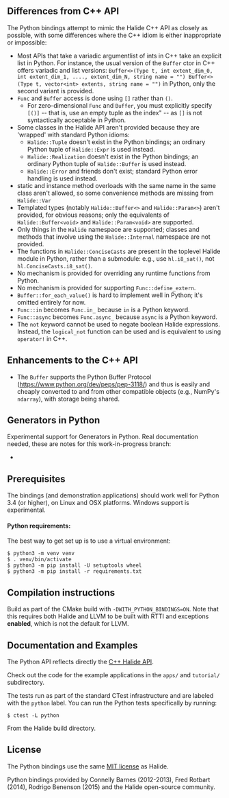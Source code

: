 ## Differences from C++ API

The Python bindings attempt to mimic the Halide C++ API as closely as possible,
with some differences where the C++ idiom is either inappropriate or impossible:

- Most APIs that take a variadic argumentlist of ints in C++ take an explicit
  list in Python. For instance, the usual version of the `Buffer` ctor in C++
  offers variadic and list versions:
  `Buffer<>(Type t, int extent_dim_0, int extent_dim_1, ...., extent_dim_N, string name = "") Buffer<>(Type t, vector<int> extents, string name = "")`
  in Python, only the second variant is provided.
- `Func` and `Buffer` access is done using `[]` rather than `()`.
  - For zero-dimensional `Func` and `Buffer`, you must explicitly specify `[()]` -- that is, use an empty tuple as the index" --
    as `[]` is not syntactically acceptable in Python.
- Some classes in the Halide API aren't provided because they are 'wrapped' with
  standard Python idioms:
    - `Halide::Tuple` doesn't exist in the Python bindings; an ordinary Python
      tuple of `Halide::Expr` is used instead.
    - `Halide::Realization` doesn't exist in the Python bindings; an ordinary
      Python tuple of `Halide::Buffer` is used instead.
    - `Halide::Error` and friends don't exist; standard Python error handling is
      used instead.
- static and instance method overloads with the same name in the same class
  aren't allowed, so some convenience methods are missing from `Halide::Var`
- Templated types (notably `Halide::Buffer<>` and `Halide::Param<>`) aren't
  provided, for obvious reasons; only the equivalents of `Halide::Buffer<void>`
  and `Halide::Param<void>` are supported.
- Only things in the `Halide` namespace are supported; classes and methods that
  involve using the `Halide::Internal` namespace are not provided.
- The functions in `Halide::ConciseCasts` are present in the toplevel Halide
  module in Python, rather than a submodule: e.g., use `hl.i8_sat()`, not
  `hl.ConciseCasts.i8_sat()`.
- No mechanism is provided for overriding any runtime functions from Python.
- No mechanism is provided for supporting `Func::define_extern`.
- `Buffer::for_each_value()` is hard to implement well in Python; it's omitted
  entirely for now.
- `Func::in` becomes `Func.in_` because `in` is a Python keyword.
- `Func::async` becomes `Func.async_` because `async` is a Python keyword.
- The `not` keyword cannot be used to negate boolean Halide expressions.
  Instead, the `logical_not` function can be used and is equivalent to
  using `operator!` in C++.

## Enhancements to the C++ API

- The `Buffer` supports the Python Buffer Protocol
  (https://www.python.org/dev/peps/pep-3118/) and thus is easily and cheaply
  converted to and from other compatible objects (e.g., NumPy's `ndarray`), with
  storage being shared.

## Generators in Python

Experimental support for Generators in Python. Real documentation needed, these
are notes for this work-in-progress branch:

-

## Prerequisites

The bindings (and demonstration applications) should work well for Python 3.4
(or higher), on Linux and OSX platforms. Windows support is experimental.

#### Python requirements:

The best way to get set up is to use a virtual environment:

```console
$ python3 -m venv venv
$ . venv/bin/activate
$ python3 -m pip install -U setuptools wheel
$ python3 -m pip install -r requirements.txt 
```

## Compilation instructions

Build as part of the CMake build with `-DWITH_PYTHON_BINDINGS=ON`. Note that
this requires both Halide and LLVM to be built with RTTI and exceptions
**enabled**, which is not the default for LLVM.

## Documentation and Examples

The Python API reflects directly the
[C++ Halide API](http://halide-lang.org/docs).

Check out the code for the example applications in the `apps/` and `tutorial/`
subdirectory.

The tests run as part of the standard CTest infrastructure and are labeled with
the `python` label. You can run the Python tests specifically by running:

```
$ ctest -L python
```

From the Halide build directory.

## License

The Python bindings use the same
[MIT license](https://github.com/halide/Halide/blob/master/LICENSE.txt) as
Halide.

Python bindings provided by Connelly Barnes (2012-2013), Fred Rotbart (2014),
Rodrigo Benenson (2015) and the Halide open-source community.
